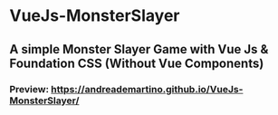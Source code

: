 # VueJs-MonsterSlayer
## A simple Monster Slayer Game with Vue Js & Foundation CSS (Without Vue Components)
### Preview: https://andreademartino.github.io/VueJs-MonsterSlayer/